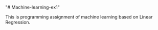 "# Machine-learning-ex1" 

   This is programming assignment of machine learning based on Linear Regression.
